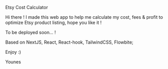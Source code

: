 Etsy Cost Calculator

Hi there ! I made this web app to help me calculate my cost, fees & profit to optimize Etsy product listing, hope you like it !

To be deployed soon... !

Based on NextJS, React, React-hook, TailwindCSS, Flowbite;

Enjoy :)

Younes
